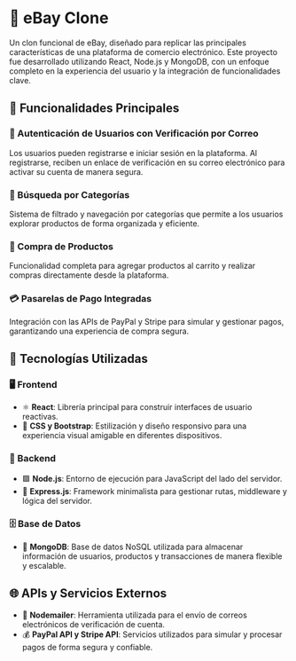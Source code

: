 # 🛒 eBay Clone
Un clon funcional de eBay, diseñado para replicar las principales características de una plataforma de comercio electrónico. Este proyecto fue desarrollado utilizando React, Node.js y MongoDB, con un enfoque completo en la experiencia del usuario y la integración de funcionalidades clave.

## 🚀 Funcionalidades Principales
### 🔐 Autenticación de Usuarios con Verificación por Correo
Los usuarios pueden registrarse e iniciar sesión en la plataforma. Al registrarse, reciben un enlace de verificación en su correo electrónico para activar su cuenta de manera segura.

### 🔎 Búsqueda por Categorías
Sistema de filtrado y navegación por categorías que permite a los usuarios explorar productos de forma organizada y eficiente.

### 🛒 Compra de Productos
Funcionalidad completa para agregar productos al carrito y realizar compras directamente desde la plataforma.

### 💳 Pasarelas de Pago Integradas
Integración con las APIs de PayPal y Stripe para simular y gestionar pagos, garantizando una experiencia de compra segura.

## 🧰 Tecnologías Utilizadas
### 🖥️ Frontend
- ⚛️ **React**: Librería principal para construir interfaces de usuario reactivas.
- 🎨 **CSS y Bootstrap**: Estilización y diseño responsivo para una experiencia visual amigable en diferentes dispositivos.

### 🔧 Backend
- 🟩 **Node.js**: Entorno de ejecución para JavaScript del lado del servidor.
- 🚂 **Express.js**: Framework minimalista para gestionar rutas, middleware y lógica del servidor.

### 🗄️ Base de Datos
- 🍃 **MongoDB**: Base de datos NoSQL utilizada para almacenar información de usuarios, productos y transacciones de manera flexible y escalable.

## 🌐 APIs y Servicios Externos
- 💌 **Nodemailer**: Herramienta utilizada para el envío de correos electrónicos de verificación de cuenta.
- 💰 **PayPal API y Stripe API**: Servicios utilizados para simular y procesar pagos de forma segura y confiable.
